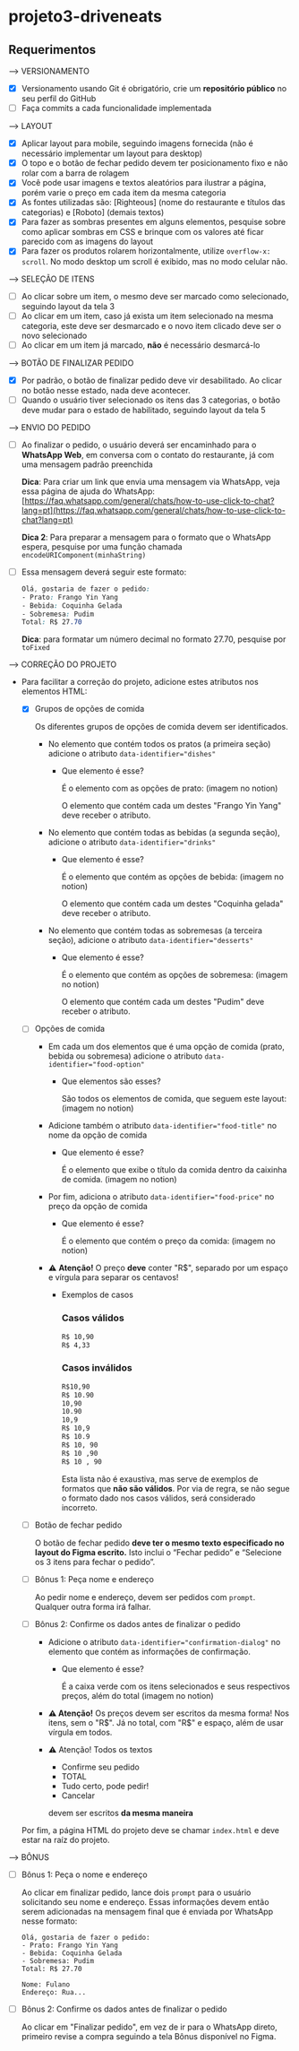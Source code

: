 # projeto3-driveneats

## Requerimentos
--> VERSIONAMENTO
- [X]  Versionamento usando Git é obrigatório, crie um **repositório público** no seu perfil do GitHub
- [ ]  Faça commits a cada funcionalidade implementada

--> LAYOUT
- [x]  Aplicar layout para mobile, seguindo imagens fornecida (não é necessário implementar um layout para desktop)
- [x]  O topo e o botão de fechar pedido devem ter posicionamento fixo e não rolar com a barra de rolagem
- [x]  Você pode usar imagens e textos aleatórios para ilustrar a página, porém varie o preço em cada item da mesma categoria
- [x]  As fontes utilizadas são: [Righteous] (nome do restaurante e títulos das categorias) e [Roboto] (demais textos)
- [x]  Para fazer as sombras presentes em alguns elementos, pesquise sobre como aplicar sombras em CSS e brinque com os valores até ficar parecido com as imagens do layout
- [x]  Para fazer os produtos rolarem horizontalmente, utilize `overflow-x: scroll`. No modo desktop um scroll é exibido, mas no modo celular não.

--> SELEÇÃO DE ITENS
- [ ]  Ao clicar sobre um item, o mesmo deve ser marcado como selecionado, seguindo layout da tela 3
- [ ]  Ao clicar em um item, caso já exista um item selecionado na mesma categoria, este deve ser desmarcado e o novo item clicado deve ser o novo selecionado
- [ ]  Ao clicar em um item já marcado, **não** é necessário desmarcá-lo

--> BOTÃO DE FINALIZAR PEDIDO
- [x]  Por padrão, o botão de finalizar pedido deve vir desabilitado. Ao clicar no botão nesse estado, nada deve acontecer.
- [ ]  Quando o usuário tiver selecionado os itens das 3 categorias, o botão deve mudar para o estado de habilitado, seguindo layout da tela 5

--> ENVIO DO PEDIDO
- [ ]  Ao finalizar o pedido, o usuário deverá ser encaminhado para o **WhatsApp Web**, em conversa com o contato do restaurante, já com uma mensagem padrão preenchida
    
    **Dica**: Para criar um link que envia uma mensagem via WhatsApp, veja essa página de ajuda do WhatsApp: [https://faq.whatsapp.com/general/chats/how-to-use-click-to-chat?lang=pt](https://faq.whatsapp.com/general/chats/how-to-use-click-to-chat?lang=pt)
    
    **Dica 2**: Para preparar a mensagem para o formato que o WhatsApp espera, pesquise por uma função chamada `encodeURIComponent(minhaString)`
    
- [ ]  Essa mensagem deverá seguir este formato:
    
    ```css
    Olá, gostaria de fazer o pedido:
    - Prato: Frango Yin Yang
    - Bebida: Coquinha Gelada
    - Sobremesa: Pudim
    Total: R$ 27.70
    ```
    
    **Dica**: para formatar um número decimal no formato 27.70, pesquise por `toFixed`

--> CORREÇÃO DO PROJETO
- Para facilitar a correção do projeto, adicione estes atributos nos elementos HTML:

  - [x] Grupos de opções de comida
      
      Os diferentes grupos de opções de comida devem ser identificados.
      
      - No elemento que contém todos os pratos (a primeira seção) adicione o atributo `data-identifier="dishes"`
          - Que elemento é esse?
              
              É o elemento com as opções de prato: (imagem no notion)
              
              O elemento que contém cada um destes "Frango Yin Yang" deve receber o atributo.
              
      - No elemento que contém todas as bebidas (a segunda seção), adicione o atributo `data-identifier="drinks"`
          - Que elemento é esse?
              
              É o elemento que contém as opções de bebida: (imagem no notion)
              
              O elemento que contém cada um destes "Coquinha gelada" deve receber o atributo.
              
      - No elemento que contém todas as sobremesas (a terceira seção), adicione o atributo `data-identifier="desserts"`
          - Que elemento é esse?
              
              É o elemento que contém as opções de sobremesa: (imagem no notion)
              
              O elemento que contém cada um destes "Pudim" deve receber o atributo.
              
  - [ ] Opções de comida
      - Em cada um dos elementos que é uma opção de comida (prato, bebida ou sobremesa) adicione o atributo `data-identifier="food-option"`
          - Que elementos são esses?
              
              São todos os elementos de comida, que seguem este layout: (imagem no notion)
              
      - Adicione também o atributo `data-identifier="food-title"` no nome da opção de comida
          - Que elemento é esse?
              
              É o elemento que exibe o título da comida dentro da caixinha de comida. (imagem no notion)

      - Por fim, adiciona o atributo `data-identifier="food-price"` no preço da opção de comida
          - Que elemento é esse?
              
              É o elemento que contém o preço da comida: (imagem no notion)
              
      - ⚠️ **Atenção!** O preço **deve** conter "R$", separado por um espaço e vírgula para separar os centavos!
          - Exemplos de casos
              
              ### Casos válidos
              
              ```html
              R$ 10,90
              R$ 4,33
              ```
              
              ### Casos inválidos
              
              ```html
              R$10,90
              R$ 10.90
              10,90
              10.90
              10,9
              R$ 10,9
              R$ 10.9
              R$ 10, 90
              R$ 10 ,90
              R$ 10 , 90
              ```
              
              Esta lista não é exaustiva, mas serve de exemplos de formatos que **não são válidos**. Por via de regra, se não segue o formato dado nos casos válidos, será considerado incorreto.
              
  - [ ] Botão de fechar pedido
      
      O botão de fechar pedido **deve ter o mesmo texto especificado no layout do Figma escrito.** Isto inclui o “Fechar pedido” e “Selecione os 3 itens para fechar o pedido”.
      
  - [ ] Bônus 1: Peça nome e endereço
      
      Ao pedir nome e endereço, devem ser pedidos com `prompt`. Qualquer outra forma irá falhar. 
      
  - [ ] Bônus 2: Confirme os dados antes de finalizar o pedido
      - Adicione o atributo `data-identifier="confirmation-dialog"` no elemento que contém as informações de confirmação.
          - Que elemento é esse?
              
              É a caixa verde com os itens selecionados e seus respectivos preços, além do total (imagem no notion)
              
      - **⚠️ Atenção!** Os preços devem ser escritos da mesma forma! Nos itens, sem o "R$". Já no total, com "R$" e espaço, além de usar vírgula em todos.
      - ⚠️ Atenção! Todos os textos
          - Confirme seu pedido
          - TOTAL
          - Tudo certo, pode pedir!
          - Cancelar
          
          devem ser escritos **da mesma maneira**
          

  Por fim, a página HTML do projeto deve se chamar `index.html` e deve estar na raíz do projeto.


--> BÔNUS
- [ ] Bônus 1: Peça o nome e endereço
    
    Ao clicar em finalizar pedido, lance dois `prompt` para o usuário solicitando seu nome e endereço. Essas informações devem então serem adicionadas na mensagem final que é enviada por WhatsApp nesse formato:
    
    ```
    Olá, gostaria de fazer o pedido:
    - Prato: Frango Yin Yang
    - Bebida: Coquinha Gelada
    - Sobremesa: Pudim
    Total: R$ 27.70
    
    Nome: Fulano
    Endereço: Rua...
    ```
    
- [ ] Bônus 2: Confirme os dados antes de finalizar o pedido
    
    Ao clicar em "Finalizar pedido", em vez de ir para o WhatsApp direto, primeiro revise a compra seguindo a tela Bônus disponível no Figma.
